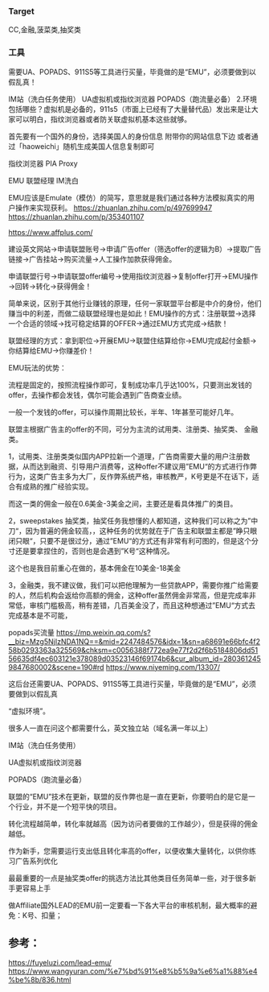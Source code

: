 ### Target
CC,金融,菠菜类,抽奖类

### 工具
需要UA、POPADS、911S5等工具进行买量，毕竟做的是“EMU”，必须要做到以假乱真！

IM站（洗白任务使用）
UA虚拟机或指纹浏览器
POPADS（跑流量必备）
2.环境包括哪些？虚拟机是必备的，911s5（市面上已经有了大量替代品）发出来是让大家可以明白，指纹浏览器或者防关联虚拟机基本这些就够。

首先要有一个国外的身份，选择美国人的身份信息 附带你的网站信息下边
或者通过「haoweichi」随机生成美国人信息复制即可

指纹浏览器 PIA Proxy


EMU 联盟经理 IM洗白

EMU应该是Emulate（模仿）的简写，意思就是我们通过各种方法模拟真实的用户操作来实现获利。
https://zhuanlan.zhihu.com/p/497699947
https://zhuanlan.zhihu.com/p/353401107

https://www.affplus.com/

建设英文网站→申请联盟账号→申请广告offer（筛选offer的逻辑为B）→提取广告链接→广告挂站→购买流量→人工操作加款获得佣金。

申请联盟行号→申请联盟offer编号→使用指纹浏览器→复制offer打开→EMU操作→回转→转化→获得佣金！

简单来说，区别于其他行业赚钱的原理，任何一家联盟平台都是中介的身份，他们赚当中的利差，而做二级联盟经理也是如此！EMU操作的方式：注册联盟→选择一个合适的领域→找可稳定结算的OFFER→通过EMU方式完成→结款！

联盟经理的方式：拿到职位→开展EMU→联盟住结算给你→EMU完成起付金额→你结算给EMU→你赚差价！

EMU玩法的优势：

流程是固定的，按照流程操作即可，复制成功率几乎达100%，只要测出发钱的offer，去操作都会发钱，偶尔可能会遇到广告商查业绩。

一般一个发钱的offer，可以操作周期比较长，半年、1年甚至可能好几年。

联盟主根据广告主的offer的不同，可分为主流的试用类、注册类、抽奖类、 金融类。

1，试用类、注册类类似国内APP拉新一个道理，广告商需要大量的用户注册数据，从而达到融资、引导用户消费等，这种offer不建议用”EMU“的方式进行作弊行为，这类广告主多为大厂，反作弊系统严格，审核教严，K号更是不在话下，适合有成熟的推广经验实现。

而这一类的佣金一般在0.6美金-3美金之间，主要还是看具体推广的类目。

2，sweepstakes 抽奖类，抽奖任务我想懂的人都知道，这种我们可以称之为”中刀“，因为普遍的佣金较高，，这种任务的优势就在于广告主和联盟主都是”睁只眼闭只眼“，只要不是很过分，通过”EMU“的方式还有非常有利可图的，但是这个分寸还是要拿捏住的，否则也是会遇到”K号“这种情况。



这个也是我目前重心在做的，基本佣金在10美金-18美金

3，金融类，我不建议做，我们可以把他理解为一些贷款APP，需要你推广给需要的人，然后机构会返给你高额的佣金，这种offer虽然佣金非常高，但是完成率非常低，审核门槛极高，稍有差错，几百美金没了，而且这种想通过”EMU“方式去完成基本是不可能，

popads买流量
https://mp.weixin.qq.com/s?__biz=Mzg5NjIzNDA1NQ==&mid=2247484576&idx=1&sn=a68691e66bfc4f258b0293363a325569&chksm=c0056388f772ea9e77f2d2f6b5184806dd5156635df4ec603121e378089d03523146f69174b6&cur_album_id=2803612459847680002&scene=190#rd
https://www.niyeming.com/13307/

这后台还需要UA、POPADS、911S5等工具进行买量，毕竟做的是“EMU”，必须要做到以假乱真

“虚拟环境”。

很多人一直在问这个都需要什么，英文独立站（域名满一年以上）

IM站（洗白任务使用）

UA虚拟机或指纹浏览器

POPADS（跑流量必备）

联盟的“EMU”技术在更新，联盟的反作弊也是一直在更新，你要明白的是它是一个行业，并不是一个短平快的项目。

转化流程越简单，转化率就越高（因为访问者要做的工作越少），但是获得的佣金越低。

作为新手，您需要运行支出低且转化率高的offer，以便收集大量转化，以供你练习广告系列优化

最最重要的一点是抽奖类offer的挑选方法比其他类目任务简单一些，对于很多新手更容易上手

做Affiliate国外LEAD的EMU前一定要看一下各大平台的审核机制，最大概率的避免：K号、扣量；

## 参考：
https://fuyeluzi.com/lead-emu/
https://www.wangyuran.com/%e7%bd%91%e8%b5%9a%e6%a1%88%e4%be%8b/836.html